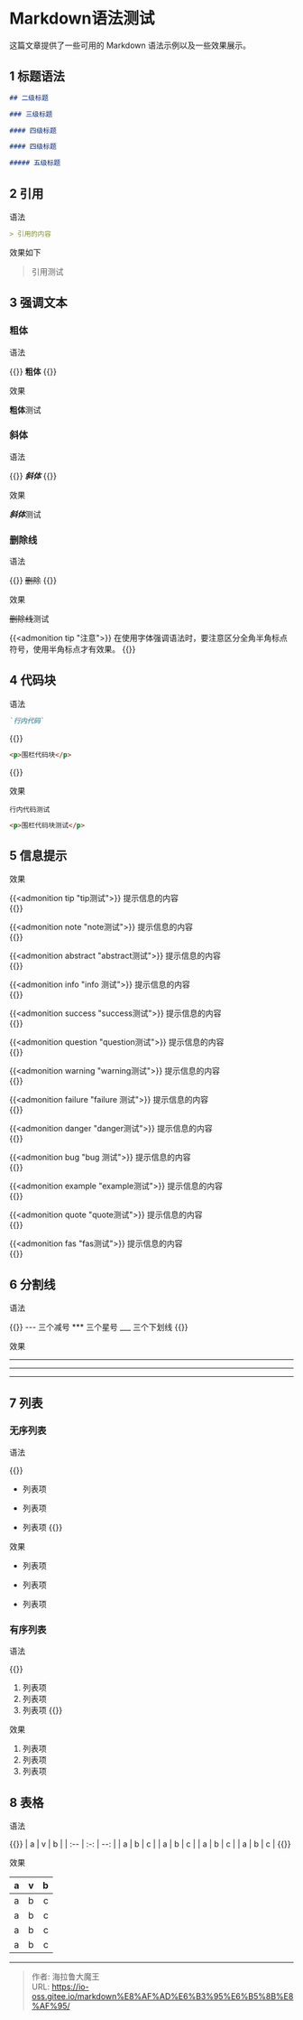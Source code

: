 # Markdown语法测试


这篇文章提供了一些可用的 Markdown 语法示例以及一些效果展示。

<!--more-->

## 1 标题语法

```markdown
## 二级标题

### 三级标题

#### 四级标题

#### 四级标题

##### 五级标题
```

## 2 引用

语法

```Markdown
> 引用的内容
```

效果如下

> 引用测试

## 3 强调文本

### 粗体

语法

{{<highlight Markdown>}}
**粗体**
{{</highlight>}}

效果

**粗体**测试

### 斜体

语法

{{<highlight Markdown>}}
***斜体***
{{</highlight>}}

效果

***斜体***测试

### 删除线

语法

{{<highlight Markdown>}}
~~删除~~
{{</highlight>}}

效果

~~删除线~~测试

{{<admonition tip "注意">}}
在使用字体强调语法时，要注意区分全角半角标点符号，使用半角标点才有效果。
{{</admonition>}}

## 4 代码块

语法

```Markdown
`行内代码`
```

{{<highlight markdown>}}
```html
<p>围栏代码块</p>
```
{{</highlight>}}

效果

`行内代码测试`


```html
<p>围栏代码块测试</p>
```

## 5 信息提示

效果

{{<admonition tip "tip测试">}}
提示信息的内容		
{{</admonition>}}

{{<admonition note "note测试">}}
提示信息的内容		
{{</admonition>}}

{{<admonition abstract "abstract测试">}}
提示信息的内容		
{{</admonition>}}

{{<admonition info "info 测试">}}
提示信息的内容		
{{</admonition>}}

{{<admonition success "success测试">}}
提示信息的内容		
{{</admonition>}}

{{<admonition question "question测试">}}
提示信息的内容		
{{</admonition>}}

{{<admonition warning "warning测试">}}
提示信息的内容		
{{</admonition>}}

{{<admonition failure "failure 测试">}}
提示信息的内容		
{{</admonition>}}

{{<admonition danger "danger测试">}}
提示信息的内容		
{{</admonition>}}

{{<admonition bug "bug 测试">}}
提示信息的内容		
{{</admonition>}}

{{<admonition example "example测试">}}
提示信息的内容		
{{</admonition>}}

{{<admonition quote "quote测试">}}
提示信息的内容		
{{</admonition>}}

{{<admonition fas "fas测试">}}
提示信息的内容		
{{</admonition>}}

## 6 分割线

语法

{{<highlight Markdown>}}
--- 三个减号
*** 三个星号
___ 三个下划线
{{</highlight>}}

效果

---
***
___

## 7 列表

### 无序列表

语法

{{<highlight Markdown>}}
- 列表项
+ 列表项
* 列表项
{{</highlight>}}

效果

- 列表项
+ 列表项
* 列表项

### 有序列表

语法

{{<highlight Markdown>}}
1. 列表项
2. 列表项
3. 列表项
{{</highlight>}}

效果

1. 列表项
2. 列表项
3. 列表项

## 8 表格

语法

{{<highlight Markdown>}}
| a   |  v  |   b |
| :-- | :-: | --: |
| a   |  b  |   c |
| a   |  b  |   c |
| a   |  b  |   c |
| a   |  b  |   c |
{{</highlight>}}

效果

| a   |  v  |   b |
| :-- | :-: | --: |
| a   |  b  |   c |
| a   |  b  |   c |
| a   |  b  |   c |
| a   |  b  |   c |

---

> 作者: 海拉鲁大魔王  
> URL: https://io-oss.gitee.io/markdown%E8%AF%AD%E6%B3%95%E6%B5%8B%E8%AF%95/  

